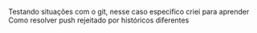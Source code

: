 Testando situações com o git, nesse caso especifico criei para aprender Como resolver push rejeitado por históricos diferentes
